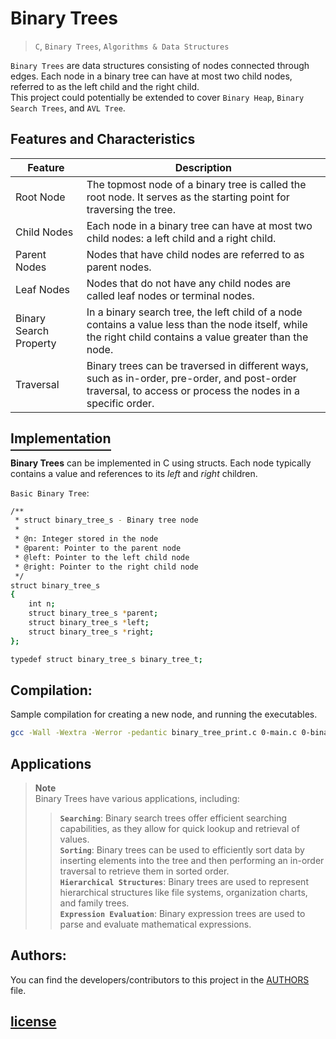 # Binary Trees
> `C`, `Binary Trees`, `Algorithms & Data Structures`  

`Binary Trees` are data structures consisting of nodes connected through edges. Each node in a binary tree can have at most two child nodes, referred to as the left child and the right child.  
This project could potentially be extended to cover `Binary Heap`, `Binary Search Trees`, and `AVL Tree`.

## Features and Characteristics

| Feature                | Description                                                                                                      |
|------------------------|------------------------------------------------------------------------------------------------------------------|
| Root Node              | The topmost node of a binary tree is called the root node. It serves as the starting point for traversing the tree. |
| Child Nodes            | Each node in a binary tree can have at most two child nodes: a left child and a right child.                      |
| Parent Nodes           | Nodes that have child nodes are referred to as parent nodes.                                                       |
| Leaf Nodes             | Nodes that do not have any child nodes are called leaf nodes or terminal nodes.                                    |
| Binary Search Property | In a binary search tree, the left child of a node contains a value less than the node itself, while the right child contains a value greater than the node. |
| Traversal              | Binary trees can be traversed in different ways, such as in-order, pre-order, and post-order traversal, to access or process the nodes in a specific order. |


## <span style="border-bottom: 2px solid; padding-bottom: 5px;">Implementation</span>  
**Binary Trees** can be implemented in C using structs. Each node typically contains a value and references to its *left* and *right* children.

`Basic Binary Tree`:
```bash
/**
 * struct binary_tree_s - Binary tree node
 *
 * @n: Integer stored in the node
 * @parent: Pointer to the parent node
 * @left: Pointer to the left child node
 * @right: Pointer to the right child node
 */
struct binary_tree_s
{
    int n;
    struct binary_tree_s *parent;
    struct binary_tree_s *left;
    struct binary_tree_s *right;
};

typedef struct binary_tree_s binary_tree_t;
```

## Compilation:
Sample compilation for creating a new node, and running the executables. 
```bash
gcc -Wall -Wextra -Werror -pedantic binary_tree_print.c 0-main.c 0-binary_tree_node.c -o 0-node && ./0-node
```

## Applications  
> **Note**  
> Binary Trees have various applications, including:  
>> **`Searching`**: Binary search trees offer efficient searching capabilities, as they allow for quick lookup and retrieval of values.  
>> **`Sorting`**: Binary trees can be used to efficiently sort data by inserting elements into the tree and then performing an in-order traversal to retrieve them in sorted order.  
>> **`Hierarchical Structures`**: Binary trees are used to represent hierarchical structures like file systems, organization charts, and family trees.  
>> **`Expression Evaluation`**: Binary expression trees are used to parse and evaluate mathematical expressions.

## Authors:
You can find the developers/contributors to this project in the [AUTHORS](./AUTHORS) file.

## [license](./LICENSE)
